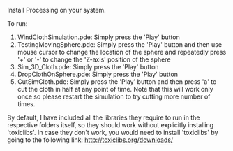 Install Processing on your system.

To run:
1. WindClothSimulation.pde: Simply press the 'Play' button
2. TestingMovingSphere.pde: Simply press the 'Play' button and then use mouse cursor to change the location of the sphere and repeatedly press '+' or '-' to change the 'Z-axis' position of the sphere
3. Sim_3D_Cloth.pde: Simply press the 'Play' button
4. DropClothOnSphere.pde: Simply press the 'Play' button
5. CutSimCloth.pde: Simply press the 'Play' button and then press 'a' to cut the cloth in half at any point of time. Note that this will work only once so please restart the simulation to try cutting more number of times.

By default, I have included all the libraries they require to run in the respective folders itself, so they should work without explicitly installing 'toxiclibs'. In case they don't work, you would need to install 'toxiclibs' by going to the following link: http://toxiclibs.org/downloads/ 
